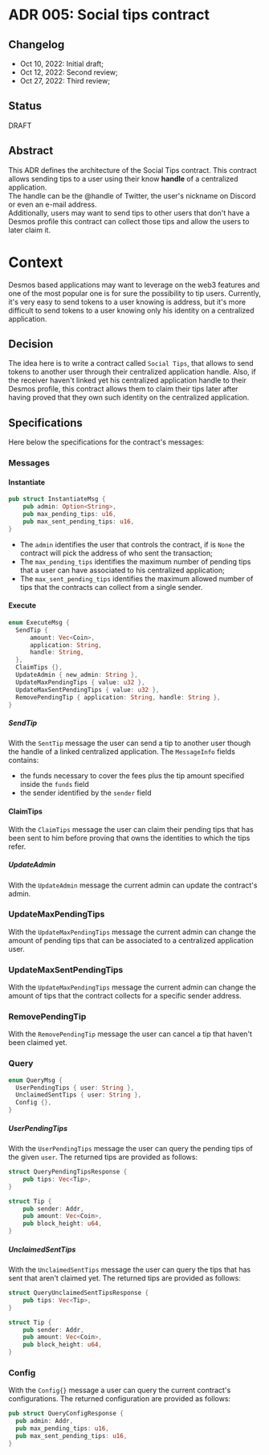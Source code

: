 # ADR 005: Social tips contract

## Changelog

- Oct 10, 2022: Initial draft;
- Oct 12, 2022: Second review;
- Oct 27, 2022: Third review;

## Status
DRAFT

## Abstract
This ADR defines the architecture of the Social Tips contract. This contract allows sending tips to a user
using their know **handle** of a centralized application.  
The handle can be the @handle of Twitter, the user's nickname on Discord or even an e-mail address.  
Additionally, users may want to send tips to other users that don't have a Desmos profile this contract
can collect those tips and allow the users to later claim it.

# Context
Desmos based applications may want to leverage on the web3 features and one of the most popular one is for sure
the possibility to tip users. Currently, it's very easy to send tokens to a user knowing is address,
but it's more difficult to send tokens to a user knowing only his identity on a centralized application.

## Decision
The idea here is to write a contract called `Social Tips`, that allows to send tokens to another user 
through their centralized application handle. Also, if the receiver haven't linked yet his 
centralized application handle to their Desmos profile, this contract allows them to claim their tips later after having
proved that they own such identity on the centralized application.

## Specifications
Here below the specifications for the contract's messages:

### Messages

#### Instantiate
```rust
pub struct InstantiateMsg {
    pub admin: Option<String>,
    pub max_pending_tips: u16,
    pub max_sent_pending_tips: u16,
}
```

* The `admin` identifies the user that controls the contract, if is `None` the contract will pick the address of who sent the transaction;
* The `max_pending_tips` identifies the maximum number of pending tips that a user can have associated to his centralized application;
* The `max_sent_pending_tips` identifies the maximum allowed number of tips that the contracts can collect from a single sender.

#### Execute
```rust
enum ExecuteMsg {
  SendTip { 
      amount: Vec<Coin>, 
      application: String,
      handle: String,
  },
  ClaimTips {},
  UpdateAdmin { new_admin: String },
  UpdateMaxPendingTips { value: u32 },
  UpdateMaxSentPendingTips { value: u32 },
  RemovePendingTip { application: String, handle: String },
}
```

##### SendTip
With the `SentTip` message the user can send a tip to another user though the handle of a linked centralized application.
The `MessageInfo` fields contains:
* the funds necessary to cover the fees plus the tip amount specified inside the `funds` field
* the sender identified by the `sender` field

#### ClaimTips
With the `ClaimTips` message the user can claim their pending tips that has been sent to him before proving that
owns the identities to which the tips refer.

##### UpdateAdmin
With the `UpdateAdmin` message the current admin can update the contract's admin.

### UpdateMaxPendingTips
With the `UpdateMaxPendingTips` message the current admin can change the amount of pending tips that
can be associated to a centralized application user.

### UpdateMaxSentPendingTips
With the `UpdateMaxPendingTips` message the current admin can change the amount of tips that
the contract collects for a specific sender address.

### RemovePendingTip
With the `RemovePendingTip` message the user can cancel a tip that haven't been claimed yet.

### Query
```rust
enum QueryMsg {
  UserPendingTips { user: String }, 
  UnclaimedSentTips { user: String },
  Config {},  
}
```

##### UserPendingTips
With the `UserPendingTips` message the user can query the pending tips of the given `user`.
The returned tips are provided as follows:
```rust
struct QueryPendingTipsResponse {
    pub tips: Vec<Tip>,
}

struct Tip {
    pub sender: Addr,
    pub amount: Vec<Coin>,
    pub block_height: u64,
}
```

##### UnclaimedSentTips
With the `UnclaimedSentTips` message the user can query the tips that has sent that aren't claimed yet.
The returned tips are provided as follows:
```rust
struct QueryUnclaimedSentTipsResponse {
    pub tips: Vec<Tip>,
}

struct Tip {
    pub sender: Addr,
    pub amount: Vec<Coin>,
    pub block_height: u64,
}
```

### Config
With the  `Config{}` message a user can query the current contract's configurations.
The returned configuration are provided as follows:
```rust
pub struct QueryConfigResponse {
  pub admin: Addr,
  pub max_pending_tips: u16,
  pub max_sent_pending_tips: u16,
}
```